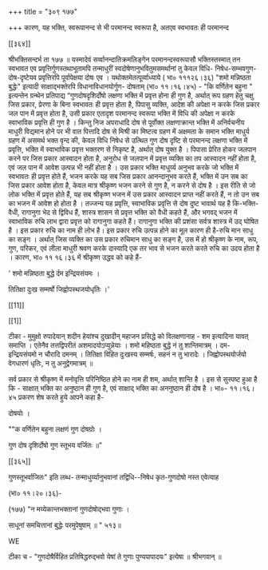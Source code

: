+++
title = "३०९ १७७"

+++
कारण, यह भक्ति, स्वरूपानन्द से भी परमानन्द स्वरूपा है, अतएव स्वभावतः ही परमानन्द 

[[३६४]] 

श्रीभक्तिसन्दर्भ ता १७७ ॥ यस्मादेवं सर्व्वानन्दातिक्रमलिङ्गेन परमानन्दस्वरूपासौ भक्तिस्तस्मात् तन स्वभावत एव प्रवृत्तिर्गुणस्तथाभूतामपि तन्माधुरीं स्वदोषेणानुभवितुमसमर्थानां तु केवल विधि- निषेध-सम्भवगुण-दोष-दृष्टेयव प्रवृत्तिरपि पूर्वापेक्षया दोषः एव । यथोक्तमेतत्पूर्व्वाध्याये ( भा० १११२६।३६) "शमो मन्निष्ठता बुद्धेः" इत्यादी साक्षाद्भक्तेरपि विधानाविधानयोर्गुण- दोषताम् (भा० ११।१६।४५) - "कि वर्णितेन बहुना " इत्यन्तेन ग्रन्थेन प्रतिपाद्य “गुणदोषदृशिर्दोषो लक्षणा भक्ति में प्रवृत्त होना ही गुण है, अर्थात् रूप ग्रहण हेतु चक्षु जिस प्रकार, प्रेरणा के बिना स्वभावतः ही प्रवृत्त होता है, पिपासु व्यक्ति, आदेश की अपेक्षा न करके जिस प्रकार जल पान में प्रवृत्त होता है, उसी प्रकार एतादृश परमानन्द स्वरूपा भक्ति में विधि की अपेक्षा न करके स्वाभाविक प्रवृत्ति ही गुण है । किन्तु निज अपराधादि दोष से पूर्वोक्त लक्षणाक्रान्त भक्ति में अनिर्वचनीय माधुरी विद्यमान होने पर भी वात पित्तादि दोष से मिश्री का मिष्टत्व ग्रहण में अक्षमता के समान भक्ति माधुर्य ग्रहण में असमर्थ भक्त वृन्द की, केवल विधि निषेध से उत्थित गुण दोष दृष्टि से परमानन्द लक्षणा भक्ति में प्रवृत्ति, भक्ति में स्वाभाविक प्रवृत्त भक्तरण से निकृष्ट है, अर्थात् दोष युक्त है । पिपासा प्रेरित होकर जलपान करने पर जिस प्रकार आस्वादन होता है, अनुरोध से जलपान में प्रवृत्त व्यक्ति का तप आस्वादन नहीं होता है, एवं जल पान में आवेश उत्पन्न भी नहीं होता है । उस प्रकार भक्ति माधुर्य्य अनुभव करके जो भक्ति में स्वभावतः ही प्रवृत्त होते हैं, भजन करके यह सब जिस प्रकार आनन्दानुभव करते हैं, भक्ति में उन सब का जिस प्रकार आवेश होता है, केवल मात्र श्रीकृष्ण भजन करने से गुण है, न करने से दोष है । इस रीति से जो लोक भक्ति में प्रवृत्त होते हैं, यह सब श्रीकृष्ण भजन में उस प्रकार आस्वादन प्राप्त नहीं करते हैं, न तो उन सब का भजन में आवेश हो होता है । तज्जन्य यह प्रवृत्ति, स्वाभाविक प्रवृत्ति से दोष दुष्ट भावार्थ यह है कि-भक्ति- वैधी, रागानुगा भेद से द्विविध हैं, शास्त्र शासन से प्रवृत्त भक्ति को वैधी कहते हैं, और भगवद् भजन में स्वाभाविक रुचि लाभ द्वारा प्रवृत्त को रागानुगा कहते हैं। रागानुगा भक्ति की प्रशंसा सर्वत्र शास्त्र में उद् घोषित है । इस प्रकार रुचि का नाम ही लोभ है। इस प्रकार रुचि उत्पन्न होने का मूल कारण ही है-रुचि मान साधु का सङ्ग । अर्थात् जिस व्यक्ति का उस प्रकार रुचिमान साधु का सङ्ग है, उस में हो श्रीकृष्ण के नाम, रूप, गुण, परिकर, एवं लीला माधुरी श्रवण करके दास्यादि एक तर भाव से भजन करते करते रुचि का उदय होता है । कारण, भा० ११ १६।३६ में श्रीकृष्ण उद्धव को कहे हैं- 

' शमो मन्निष्ठता बुद्धे र्दम इन्द्रियसंयमः । 

तितिक्षा दुःख सम्मर्षो जिह्वोपस्थजयोधृतिः ।' 

[[11]]

[[1]]

टीका - मुमुक्षो रुपादेयान् शदीन हेयांश्च दुखादीन् महाजन प्रसिद्धे को विलक्षणानाह - शम इत्यादिना यावत् समाप्ति । एतेनैव तत्तद्विपरीतं अशमादयोऽप्युन्नेयाः । शमो महिष्ठता बुद्धे नं तु शान्तिमात्रम् । दम- इन्द्रियसंयमो न चौरादि दमनम् । तितिक्षा विहित दुःखस्य सम्मर्षः, सहनं न तु भारादेः । जिह्वोपस्थयोर्जयो वेगधारणं धृतिः, न तु अनुद्वेगमात्रम् ॥ 

सर्व प्रकार से श्रीकृष्ण में मनोवृत्ति परिनिष्ठित होने का नाम ही शम, अर्थात् शान्ति है । इस से सुस्पष्ट हुआ है कि - साक्षात् भक्ति का अनुष्ठान ही गुण है, एवं साक्षाद् भक्ति का अननुष्ठान ही दोष है । भा०- ११।१६।४५ प्रकरण शेष करते हुये आपने कहा है- 

दोषयोः । 

""क वर्णितेन बहुना लक्षणं गुण दोषग्रोः । 

गुण दोष दृशिर्दोषो गुण स्तूभय वर्जितः ॥” 



[[३६५]]

गुणस्तूभर्वाजितः" इति लब्ध- तन्माधुर्य्यानुभवानां तद्विधि--निषेध कृत-गुणदोषो नस्त एवेत्याह 

(भा० ११।२०।३६)- 

(१७७) "न मय्येकान्तभक्तानां गुणदोषोद्भवा गुणाः । 

साधूनां समचित्तानां बुद्धेः परमुपेषुषाम् ॥ " ५१३॥ 

WE 

टीका च - "गुणदोषैर्विहित प्रतिषिद्धरुद्भवो येषां ते गुणाः पुण्यपापादयः" इत्येषा ॥ श्रीभगवान् ॥ 

